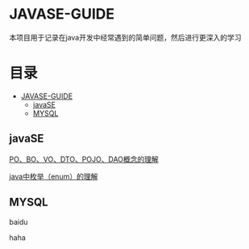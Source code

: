 
# JAVASE-GUIDE

本项目用于记录在java开发中经常遇到的简单问题，然后进行更深入的学习



# 目录

* [JAVASE-GUIDE](#javase-guide)
  * [javaSE](#javase)
  * [MYSQL](#mysql)







## javaSE

[PO、BO、VO、DTO、POJO、DAO概念的理解](https://github.com/lgaBug/JAVASE-GUIDE/blob/master/javaSE/java%E4%B8%AD%E6%9E%9A%E4%B8%BE%EF%BC%88enum%EF%BC%89%E7%9A%84%E7%90%86%E8%A7%A3.md)

[java中枚举（enum）的理解](<https://github.com/lgaBug/JAVASE-GUIDE/blob/master/javaSE/java%E4%B8%AD%E6%9E%9A%E4%B8%BE%EF%BC%88enum%EF%BC%89%E7%9A%84%E7%90%86%E8%A7%A3.md>)

### 



## MYSQL

baidu

haha
